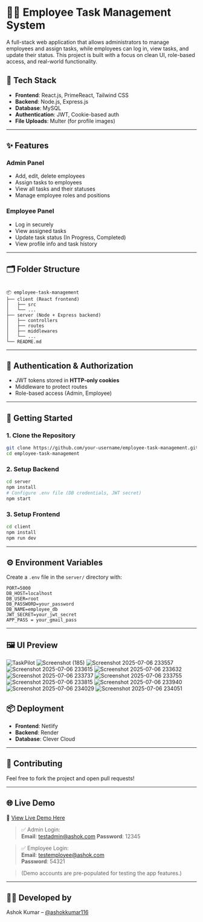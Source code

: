 
# 🧑‍💼 Employee Task Management System

A full-stack web application that allows administrators to manage employees and assign tasks, while employees can log in, view tasks, and update their status. This project is built with a focus on clean UI, role-based access, and real-world functionality.

## 🔧 Tech Stack

- **Frontend**: React.js, PrimeReact, Tailwind CSS
- **Backend**: Node.js, Express.js
- **Database**: MySQL
- **Authentication**: JWT, Cookie-based auth
- **File Uploads**: Multer (for profile images)

---

## ✨ Features

### Admin Panel
- Add, edit, delete employees
- Assign tasks to employees
- View all tasks and their statuses
- Manage employee roles and positions

### Employee Panel
- Log in securely
- View assigned tasks
- Update task status (In Progress, Completed)
- View profile info and task history

---

## 🗂️ Folder Structure

```

📦 employee-task-management
├── client (React frontend)
│   ├── src
│   └── ...
├── server (Node + Express backend)
│   ├── controllers
│   ├── routes
│   ├── middlewares
│   └── ...
└── README.md

````

---

## 🔐 Authentication & Authorization

- JWT tokens stored in **HTTP-only cookies**
- Middleware to protect routes
- Role-based access (Admin, Employee)

---

## 🚀 Getting Started

### 1. Clone the Repository

```bash
git clone https://github.com/your-username/employee-task-management.git](https://github.com/ashokkumar116/employee_task_management_system.git
cd employee-task-management
````

### 2. Setup Backend

```bash
cd server
npm install
# Configure .env file (DB credentials, JWT secret)
npm start
```

### 3. Setup Frontend

```bash
cd client
npm install
npm run dev
```

---

## ⚙️ Environment Variables

Create a `.env` file in the `server/` directory with:

```
PORT=5000
DB_HOST=localhost
DB_USER=root
DB_PASSWORD=your_password
DB_NAME=employee_db
JWT_SECRET=your_jwt_secret
APP_PASS = your_gmail_pass
```

---

## 🖼️ UI Preview

![TaskPilot](https://github.com/user-attachments/assets/d7091417-91ad-4919-96d0-9ac7db3242e4)
![Screenshot (185)](https://github.com/user-attachments/assets/7a2e3424-f967-4c73-8609-fff2980da6a7)
![Screenshot 2025-07-06 233557](https://github.com/user-attachments/assets/e3f58f44-086a-4cdf-919a-2ad680d3ac0e)
![Screenshot 2025-07-06 233615](https://github.com/user-attachments/assets/af4fd83e-3357-42c9-a222-83ef85ad0278)
![Screenshot 2025-07-06 233632](https://github.com/user-attachments/assets/f0b2df81-a0d3-4352-a476-65d1e8ea53b5)
![Screenshot 2025-07-06 233737](https://github.com/user-attachments/assets/8571507f-93ea-48a8-bd86-d12d3936dcae)
![Screenshot 2025-07-06 233755](https://github.com/user-attachments/assets/26b37b1d-7c18-4948-9f0c-f7956f683c99)
![Screenshot 2025-07-06 233815](https://github.com/user-attachments/assets/889baecb-d738-4d09-bb9c-98e64f1761fc)
![Screenshot 2025-07-06 233940](https://github.com/user-attachments/assets/d0c9d11d-0cbe-42f9-a514-6084e8bfc0b5)
![Screenshot 2025-07-06 234029](https://github.com/user-attachments/assets/343f48d5-8e32-482a-9136-9ccaa3d8d45e)
![Screenshot 2025-07-06 234051](https://github.com/user-attachments/assets/8c6b310b-4a71-4b90-90dc-f125ec8b6ed1)



## 📦 Deployment

* **Frontend**: Netlify
* **Backend**: Render
* **Database**: Clever Cloud

---

## 🤝 Contributing

Feel free to fork the project and open pull requests!

---

## 🌐 Live Demo

🔗 [View Live Demo Here](https://taskpilot-by-ashok-kumar-p.netlify.app)

> ✅ Admin Login:  
> **Email**: testadmin@ashok.com
> **Password**: 12345

> ✅ Employee Login:  
> **Email**: testemployee@ashok.com  
> **Password**: 54321

> (Demo accounts are pre-populated for testing the app features.)

---


## 👨‍💻 Developed by

Ashok Kumar – [@ashokkumar116]([https://github.com/yourusername](https://github.com/ashokkumar116))

```
